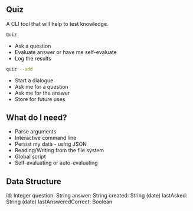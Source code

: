 ## Quiz

A CLI tool that will help to test knowledge.

```sh
Quiz
```

- Ask a question
- Evaluate answer or have me self-evaluate
- Log the results

```sh
quiz --add
```

- Start a dialogue
- Ask me for a question
- Ask me for the answer
- Store for future uses

## What do I need?

- Parse arguments
- Interactive command line
- Persist my data - using JSON
 - Reading/Writing from the file system
- Global script
- Self-avaluating or auto-evaluating

## Data Structure

id: Integer
question: String
answer: String
created: String (date)
lastAsked: String (date)
lastAnsweredCorrect: Boolean

